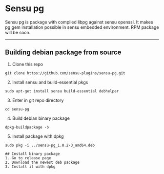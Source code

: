 # Sensu pg

Sensu pg is package with compiled libpg against sensu openssl. It makes pg gem installation possible in sensu embedded environment. RPM package will be soon.  

___

## Building debian package from source 

1. Clone this repo
```
git clone https://github.com/sensu-plugins/sensu-pg.git
```
2. Install sensu and build-essential pkgs
```
sudo apt-get install sensu build-essential debhelper
```
3. Enter in git repo directory
```
cd sensu-pg
```
4. Build debian binary package
```
dpkg-buildpackage -b
```
5. Install package with dpkg
```
sudo pkg -i ../sensu-pg_1.0.2-3_amd64.deb

## Install binary package
1. Go to release page
2. Download the newest deb package
3. Install it with dpkg 

